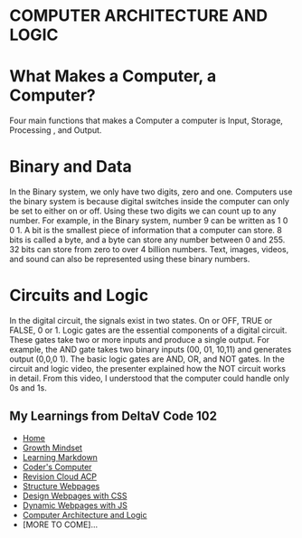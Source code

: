 # COMPUTER ARCHITECTURE AND LOGIC


# What Makes a Computer, a Computer?

Four main functions that makes a Computer a computer is Input, Storage, Processing , and Output.


# Binary and Data

In the Binary system, we only have two digits, zero and one. Computers use the binary system is because digital switches inside the computer can only be set to either on or off. Using these two digits we can count up to any number. For example, in the Binary system, number 9 can be written as 1 0 0 1. A bit is the smallest piece of information that a computer can store. 8  bits is called a byte, and a byte can store any number between 0 and 255. 32 bits can store from zero to over 4 billion numbers. Text, images, videos, and sound can also be represented using these binary numbers.

# Circuits and Logic

In the digital circuit, the signals exist in two states. On or OFF, TRUE or FALSE,  0 or 1.  Logic gates are the essential components of a digital circuit. These gates take two or more inputs and produce a single output. For example, the AND gate takes two binary inputs (00, 01, 10,11) and generates output (0,0,0 1). The basic logic gates are AND, OR, and NOT gates. In the circuit and logic video, the presenter explained how the NOT circuit works in detail. From this video, I understood that the computer could handle only 0s and 1s.






## My Learnings from DeltaV Code 102
- [Home](README.md)
- [Growth Mindset](GROWTH_MINDSET.md)
- [Learning Markdown](LEARNING_MARKDOWN.md)
- [Coder's Computer](CODERS_COMPUTER.md)
- [Revision Cloud ACP](REVISION_CLOUD.md)
- [Structure Webpages](STRUCTURE_WEBPAGES.md)
- [Design Webpages with CSS](DESIGN_WEBPAGES_CSS.md)
- [Dynamic Webpages with JS](DYNAMIC_WEBPAGES_JS.md)
- [Computer Architecture and Logic](COMPUTER_ARCHI_LOGIC.md)
- [MORE TO COME]...



